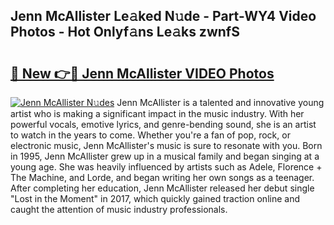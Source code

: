 ## Jenn McAllister Le𝚊ked N𝚞de - Part-WY4 Video Photos - Hot Onlyf𝚊ns Le𝚊ks zwnfS

# <h2><a href="http://ac4130.deff.icu/?id=Jenn+McAllister">🔗 New 👉🔴 Jenn McAllister VIDEO Photos</a></h2>

[![Jenn McAllister N𝚞des](https://i.imgur.com/rIISA9y.gif)](http://ac4130.deff.icu/?id=Jenn+McAllister)
Jenn McAllister is a talented and innovative young artist who is making a significant impact in the music industry. With her powerful vocals, emotive lyrics, and genre-bending sound, she is an artist to watch in the years to come. Whether you're a fan of pop, rock, or electronic music, Jenn McAllister's music is sure to resonate with you. Born in 1995, Jenn McAllister grew up in a musical family and began singing at a young age. She was heavily influenced by artists such as Adele, Florence + The Machine, and Lorde, and began writing her own songs as a teenager. After completing her education, Jenn McAllister released her debut single "Lost in the Moment" in 2017, which quickly gained traction online and caught the attention of music industry professionals.
